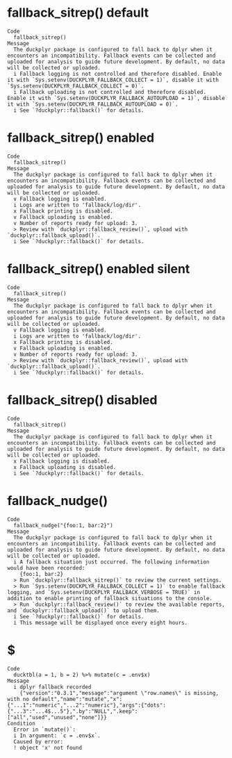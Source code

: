 # fallback_sitrep() default

    Code
      fallback_sitrep()
    Message
      The duckplyr package is configured to fall back to dplyr when it encounters an incompatibility. Fallback events can be collected and uploaded for analysis to guide future development. By default, no data will be collected or uploaded.
      i Fallback logging is not controlled and therefore disabled. Enable it with `Sys.setenv(DUCKPLYR_FALLBACK_COLLECT = 1)`, disable it with `Sys.setenv(DUCKPLYR_FALLBACK_COLLECT = 0)`.
      i Fallback uploading is not controlled and therefore disabled. Enable it with `Sys.setenv(DUCKPLYR_FALLBACK_AUTOUPLOAD = 1)`, disable it with `Sys.setenv(DUCKPLYR_FALLBACK_AUTOUPLOAD = 0)`.
      i See `?duckplyr::fallback()` for details.

# fallback_sitrep() enabled

    Code
      fallback_sitrep()
    Message
      The duckplyr package is configured to fall back to dplyr when it encounters an incompatibility. Fallback events can be collected and uploaded for analysis to guide future development. By default, no data will be collected or uploaded.
      v Fallback logging is enabled.
      i Logs are written to 'fallback/log/dir'.
      x Fallback printing is disabled.
      v Fallback uploading is enabled.
      v Number of reports ready for upload: 3.
      > Review with `duckplyr::fallback_review()`, upload with `duckplyr::fallback_upload()`.
      i See `?duckplyr::fallback()` for details.

# fallback_sitrep() enabled silent

    Code
      fallback_sitrep()
    Message
      The duckplyr package is configured to fall back to dplyr when it encounters an incompatibility. Fallback events can be collected and uploaded for analysis to guide future development. By default, no data will be collected or uploaded.
      v Fallback logging is enabled.
      i Logs are written to 'fallback/log/dir'.
      x Fallback printing is disabled.
      v Fallback uploading is enabled.
      v Number of reports ready for upload: 3.
      > Review with `duckplyr::fallback_review()`, upload with `duckplyr::fallback_upload()`.
      i See `?duckplyr::fallback()` for details.

# fallback_sitrep() disabled

    Code
      fallback_sitrep()
    Message
      The duckplyr package is configured to fall back to dplyr when it encounters an incompatibility. Fallback events can be collected and uploaded for analysis to guide future development. By default, no data will be collected or uploaded.
      x Fallback logging is disabled.
      x Fallback uploading is disabled.
      i See `?duckplyr::fallback()` for details.

# fallback_nudge()

    Code
      fallback_nudge("{foo:1, bar:2}")
    Message
      The duckplyr package is configured to fall back to dplyr when it encounters an incompatibility. Fallback events can be collected and uploaded for analysis to guide future development. By default, no data will be collected or uploaded.
      i A fallback situation just occurred. The following information would have been recorded:
        {foo:1, bar:2}
      > Run `duckplyr::fallback_sitrep()` to review the current settings.
      > Run `Sys.setenv(DUCKPLYR_FALLBACK_COLLECT = 1)` to enable fallback logging, and `Sys.setenv(DUCKPLYR_FALLBACK_VERBOSE = TRUE)` in addition to enable printing of fallback situations to the console.
      > Run `duckplyr::fallback_review()` to review the available reports, and `duckplyr::fallback_upload()` to upload them.
      i See `?duckplyr::fallback()` for details.
      i This message will be displayed once every eight hours.

# $

    Code
      ducktbl(a = 1, b = 2) %>% mutate(c = .env$x)
    Message
      i dplyr fallback recorded
        {"version":"0.3.1","message":"argument \"row.names\" is missing, with no default","name":"mutate","x":{"...1":"numeric","...2":"numeric"},"args":{"dots":{"...3":"...4$...5"},".by":"NULL",".keep":["all","used","unused","none"]}}
    Condition
      Error in `mutate()`:
      i In argument: `c = .env$x`.
      Caused by error:
      ! object 'x' not found

